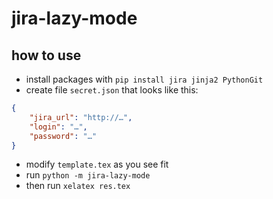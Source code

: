 # jira-lazy-mode
## how to use

- install packages with `pip install jira jinja2 PythonGit`
- create file `secret.json` that looks like this:

```json
{
    "jira_url": "http://…",
    "login": "…",
    "password": "…"
}
```

- modify `template.tex` as you see fit
- run `python -m jira-lazy-mode`
- then run `xelatex res.tex`
